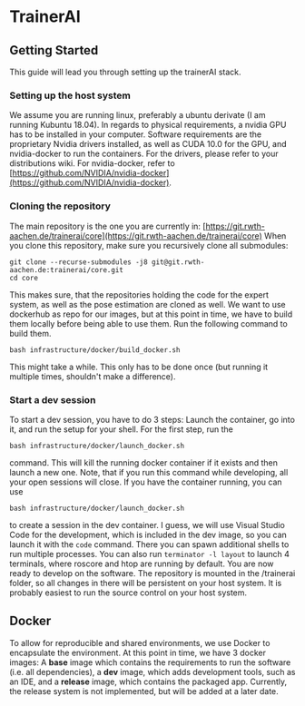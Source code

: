 
# TrainerAI

  

## Getting Started

This guide will lead you through setting up the trainerAI stack.

  

### Setting up the host system

We assume you are running linux, preferably a ubuntu derivate (I am running Kubuntu 18.04). In regards to physical requirements, a nvidia GPU has to be installed in your computer. Software requirements are the proprietary Nvidia drivers installed, as well as CUDA 10.0 for the GPU, and nvidia-docker to run the containers.
For the drivers, please refer to your distributions wiki. For nvidia-docker, refer to [https://github.com/NVIDIA/nvidia-docker](https://github.com/NVIDIA/nvidia-docker).
### Cloning the repository
The main repository is the one you are currently in: [https://git.rwth-aachen.de/trainerai/core](https://git.rwth-aachen.de/trainerai/core)
When you clone this repository, make sure you recursively clone all submodules:
```
git clone --recurse-submodules -j8 git@git.rwth-aachen.de:trainerai/core.git
cd core

```
This makes sure, that the repositories holding the code for the expert system, as well as the pose estimation are cloned as well.
We want to use dockerhub as repo for our images, but at this point in time, we have to build them locally before being able to use them. Run the following command to build them.

	bash infrastructure/docker/build_docker.sh

This might take a while. This only has to be done once (but running it multiple times, shouldn't make a difference).

### Start a dev session
To start a dev session, you have to do 3 steps: Launch the container, go into it, and run the setup for your shell.
For the first step, run the

	bash infrastructure/docker/launch_docker.sh

command. This will kill the running docker container if it exists and then launch a new one. Note, that if you run this command while developing, all your open sessions will close. If you have the container running, you can use

	bash infrastructure/docker/launch_docker.sh

to create a session in the dev container. I guess, we will use Visual Studio Code for the development, which is included in the dev image, so you can launch it with the `code` command. There you can spawn additional shells to run multiple processes. You can also run `terminator -l layout` to launch 4 terminals, where roscore and htop are running by default.
You are now ready to develop on the software. The repository is mounted in the /trainerai folder, so all changes in there will be persistent on your host system. It is probably easiest to run the source control on your host system.
## Docker
To allow for reproducible and shared environments, we use Docker to encapsulate the environment. At this point in time, we have 3 docker images: A **base** image which contains the requirements to run the software (i.e. all dependencies), a **dev** image, which adds development tools, such as an IDE, and a **release** image, which contains the packaged app.
Currently, the release system is not implemented, but will be added at a later date.
